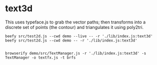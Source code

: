 # text3d

This uses typeface.js to grab the vector paths; then transforms into a discrete set of points (the contour) and triangulates it using poly2tri.


```
beefy src/test2d.js --cwd demo --live -- -r './lib/index.js:text3d'
beefy src/test2d.js --cwd demo -- -r './lib/index.js:text3d'


browserify demo/src/TextManager.js -r './lib/index.js:text3d' -s TextManager -o textfx.js -t brfs
```